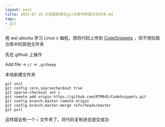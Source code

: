 ```yaml
---
layout: post
title: 2023-07-16-只拉取和提交git仓库中的部分文件夹.md
tags: 
- git
---  
```


用 wsl ubuntu 学习 Linux c 编程，想将代码上传到 [CodeSnippets](https://github.com/RTM945/CodeSnippets.git) ，但不想拉取仓库中的其他文件夹

先在 github 上操作

Add file ->  `c/` -> `.gitkeep`

本地新建文件夹
```
git init
git config core.sparsecheckout true
git sparse-checkout set c
git remote add origin https://github.com/RTM945/CodeSnippets.git
git config branch.master.remote origin
git config branch.master.merge refs/heads/master
git pull
```
这样就会有一个 `c` 文件夹了，将代码复制进去提交成功

